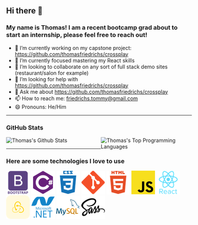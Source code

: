 ## Hi there 👋
### My name is Thomas! I am a recent bootcamp grad about to start an internship, please feel free to reach out!

  - 🔭 I’m currently working on my capstone project: https://github.com/thomasfriedrichs/crossplay 
  - 🌱 I’m currently focused mastering my React skills
  - 👯 I’m looking to collaborate on any sort of full stack demo sites (restaurant/salon for example)
  - 🤔 I’m looking for help with https://github.com/thomasfriedrichs/crossplay 
  - 💬 Ask me about https://github.com/thomasfriedrichs/crossplay 
  - 📫 How to reach me: friedrichs.tommy@gmail.com
  - 😄 Pronouns: He/Him
<hr/>

### GitHub Stats
  <div>
    <img alt="Thomas's Github Stats" src="https://github-readme-stats.vercel.app/api?username=thomasfriedrichs&show_icons=true&theme=radical" style="display:inline-block" width="49%"/>
    <img alt="Thomas's Top Programming Languages" src="https://github-readme-stats.vercel.app/api/top-langs/?username=thomasfriedrichs&layout=compact&theme=radical&langs_count=10" style="display:inline-block; float:right" width="49%"/>
  </div>
<hr/>

### Here are some technologies I love to use

  ![Bootstrap Icon](./Assets/bootstrap.png) ![C Sharp Icon](./Assets/csharp.png) ![Css Icon](./Assets/css3.png) ![Git Icon](./Assets/git.png) ![Html Icon](./Assets/html5.png) ![Javascript Icon](./Assets/javascript.png) ![React Icon](./Assets/react.png) ![Redux Icon](./Assets/redux.png) ![Dot Net Icon](./Assets/microsoft-dotnet.png) ![My Sequel  Icon](./Assets/mysql.png) ![Sass Icon](./Assets/sass.png)

